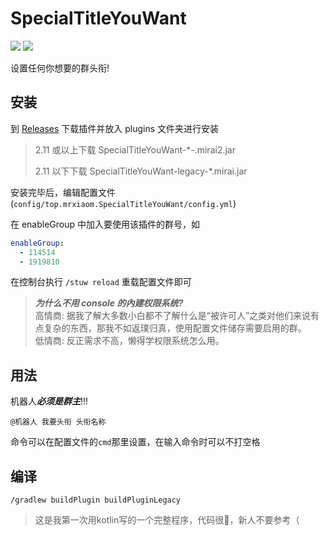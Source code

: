 # SpecialTitleYouWant

[![](https://shields.io/github/downloads/MrXiaoM/SpecialTitleYouWant/total)](https://github.com/MrXiaoM//SpecialTitleYouWant) ![](https://img.shields.io/badge/mirai--console-2.11-blue)

设置任何你想要的群头衔!

## 安装

到 [Releases](https://github.com/MrXiaoM//SpecialTitleYouWant) 下载插件并放入 plugins 文件夹进行安装

> 2.11 或以上下载 SpecialTitleYouWant-*-.mirai2.jar
> 
> 2.11 以下下载 SpecialTitleYouWant-legacy-*.mirai.jar

安装完毕后，编辑配置文件 (`config/top.mrxiaom.SpecialTitleYouWant/config.yml`)

在 enableGroup 中加入要使用该插件的群号，如

```yaml
enableGroup:
  - 114514
  - 1919810
```

在控制台执行 `/stuw reload` 重载配置文件即可

> ***为什么不用 console 的內建权限系统?***  
> 高情商: 据我了解大多数小白都不了解什么是“被许可人”之类对他们来说有点复杂的东西，那我不如返璞归真，使用配置文件储存需要启用的群。  
> 低情商: 反正需求不高，懒得学权限系统怎么用。

## 用法

机器人***必须是群主***!!!

```text
@机器人 我要头衔 头衔名称
```

命令可以在配置文件的`cmd`那里设置，在输入命令时可以不打空格

## 编译

```shell
/gradlew buildPlugin buildPluginLegacy
```

> 这是我第一次用kotlin写的一个完整程序，代码很💩，新人不要参考（
